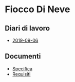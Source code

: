 # Fiocco Di Neve
## Diari di lavoro
- [2019-09-06](Diari/AREMAT_FioccoDiNeve_2019-09-06.md)
## Documenti
- [Specifica](Documenti/Qdc_PrimoSemestre-Fioccodineve.pdf)
- [Requisiti](Documenti/requisiti.md)